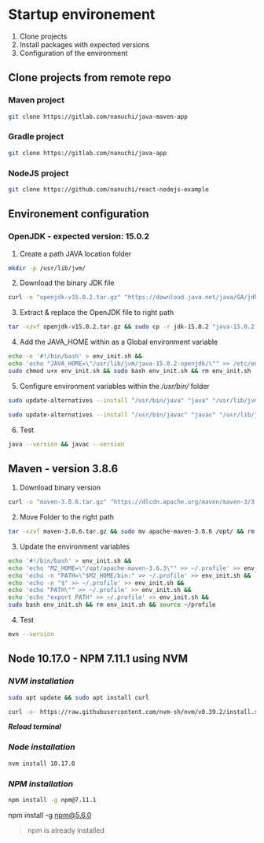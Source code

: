 # Startup environement

1. Clone projects
2. Install packages with expected versions
3. Configuration of the environment

## Clone projects from remote repo

### **Maven project**

```Bash
git clone https://gitlab.com/nanuchi/java-maven-app
```
### **Gradle project**

```Bash
git clone https://gitlab.com/nanuchi/java-app
```
### **NodeJS project**

```Bash
git clone https://github.com/nanuchi/react-nodejs-example
```

## Environement configuration

### **OpenJDK - expected version: 15.0.2**

1. Create a path JAVA location folder

```Bash
mkdir -p /usr/lib/jvm/
``` 

2. Download the binary JDK file

```Bash
curl -o "openjdk-v15.0.2.tar.gz" "https://download.java.net/java/GA/jdk15.0.2/0d1cfde4252546c6931946de8db48ee2/7/GPL/openjdk-15.0.2_linux-x64_bin.tar.gz"
``` 

3. Extract & replace the OpenJDK file to right path

```Bash
tar -xzvf openjdk-v15.0.2.tar.gz && sudo cp -r jdk-15.0.2 "java-15.0.2-openjdk" && sudo mv java-15.0.2-openjdk /usr/lib/jvm/ && sudo rm -r jdk-15.0.2 sudo rm openjdk-v15.0.2.tar.gz
``` 

4. Add the JAVA_HOME within as a Global environment variable

```Bash
echo -e '#!/bin/bash' > env_init.sh &&
echo 'echo "JAVA_HOME=\"/usr/lib/jvm/java-15.0.2-openjdk/\"" >> /etc/environment' >> env_init.sh && 
sudo chmod u+x env_init.sh && sudo bash env_init.sh && rm env_init.sh
```

5. Configure environment variables within the */usr/bin/* folder

```Bash
sudo update-alternatives --install "/usr/bin/java" "java" "/usr/lib/jvm/java-15.0.2-openjdk/bin/java" 1
```

```Bash
sudo update-alternatives --install "/usr/bin/javac" "javac" "/usr/lib/jvm/java-15.0.2-openjdk/bin/javac" 1
```

6. Test

```Bash
java --version && javac --version
```

## Maven - version 3.8.6

1. Download binary version

```Bash 
curl -o "maven-3.8.6.tar.gz" "https://dlcdn.apache.org/maven/maven-3/3.8.6/binaries/apache-maven-3.8.6-bin.tar.gz"
```

2. Move Folder to the right path

```Bash 
tar -xzvf maven-3.8.6.tar.gz && sudo mv apache-maven-3.8.6 /opt/ && rm maven-3.8.6.tar.gz
```

3. Update the environment variables

```Bash
echo '#!/bin/bash' > env_init.sh &&
echo 'echo "M2_HOME=\"/opt/apache-maven-3.6.3\"" >> ~/.profile' >> env_init.sh &&
echo 'echo -n "PATH=\"$M2_HOME/bin:" >> ~/.profile' >> env_init.sh && 
echo 'echo -n "$" >> ~/.profile' >> env_init.sh &&
echo 'echo "PATH\"" >> ~/.profile' >> env_init.sh &&
echo 'echo "export PATH" >> ~/.profile' >> env_init.sh &&
sudo bash env_init.sh && rm env_init.sh && source ~/profile
```

4. Test

```Bash
mvn --version
```
## Node 10.17.0 - NPM 7.11.1 using NVM

### *NVM installation*

```Bash
sudo apt update && sudo apt install curl
```

```Bash
curl -o- https://raw.githubusercontent.com/nvm-sh/nvm/v0.39.2/install.sh | bash
```
***Reload terminal***

### *Node installation*

```Bash
nvm install 10.17.0
```
### *NPM installation*

```Bash
npm install -g npm@7.11.1
```

npm install -g npm@5.6.0
> npm is already installed

